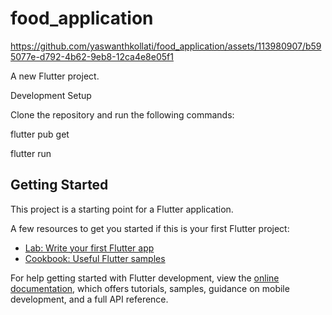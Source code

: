 # food_application
https://github.com/yaswanthkollati/food_application/assets/113980907/b595077e-d792-4b62-9eb8-12ca4e8e05f1

A new Flutter project.

Development Setup

Clone the repository and run the following commands:

flutter pub get


flutter run

## Getting Started

This project is a starting point for a Flutter application.

A few resources to get you started if this is your first Flutter project:

- [Lab: Write your first Flutter app](https://docs.flutter.dev/get-started/codelab)
- [Cookbook: Useful Flutter samples](https://docs.flutter.dev/cookbook)

For help getting started with Flutter development, view the
[online documentation](https://docs.flutter.dev/), which offers tutorials,
samples, guidance on mobile development, and a full API reference.

